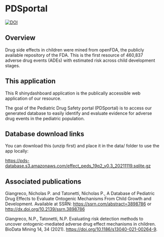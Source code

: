 # PDSportal

[![DOI](https://zenodo.org/badge/406354372.svg)](https://zenodo.org/badge/latestdoi/406354372)

## Overview

Drug side effects in children were mined from openFDA, the publicly available repository of the FDA. This is the first resource of 460,837 adverse drug events (ADEs) with estimated risk across child development stages. 

## This application

This R shinydashboard application is the publically accessible web application of our resource. 

The goal of the Pediatric Drug Safety portal (PDSportal) is to access our generated database to easily identify and evaluate evidence for adverse drug events in the pediatric population.

## Database download links

You can download this (unzip first) and place it in the data/ folder to use the app locally:

https://pds-database.s3.amazonaws.com/effect_peds_19q2_v0.3_20211119.sqlite.gz

## Associated publications

Giangreco, Nicholas P. and Tatonetti, Nicholas P., A Database of Pediatric Drug Effects to Evaluate Ontogenic Mechanisms From Child Growth and Development. Available at SSRN: https://ssrn.com/abstract=3898786 or http://dx.doi.org/10.2139/ssrn.3898786

Giangreco, N.P., Tatonetti, N.P. Evaluating risk detection methods to uncover ontogenic-mediated adverse drug effect mechanisms in children. BioData Mining 14, 34 (2021). https://doi.org/10.1186/s13040-021-00264-9.
